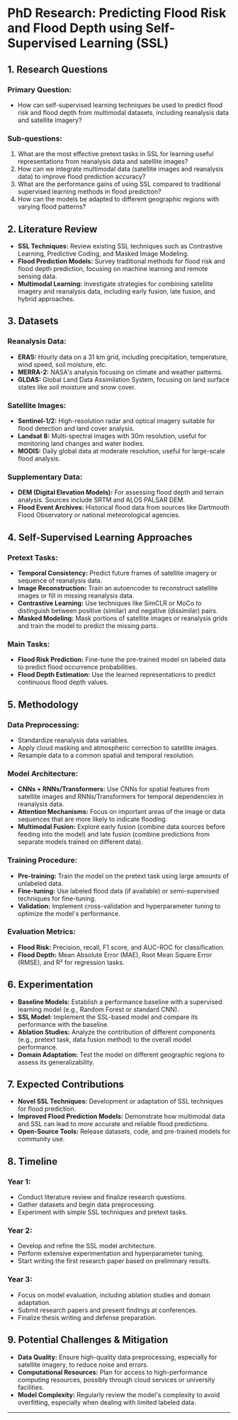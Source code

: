 # **PhD Research: Predicting Flood Risk and Flood Depth using Self-Supervised Learning (SSL)**

## **1. Research Questions**
### **Primary Question:**
- How can self-supervised learning techniques be used to predict flood risk and flood depth from multimodal datasets, including reanalysis data and satellite imagery?

### **Sub-questions:**
1. What are the most effective pretext tasks in SSL for learning useful representations from reanalysis data and satellite images?
2. How can we integrate multimodal data (satellite images and reanalysis data) to improve flood prediction accuracy?
3. What are the performance gains of using SSL compared to traditional supervised learning methods in flood prediction?
4. How can the models be adapted to different geographic regions with varying flood patterns?

## **2. Literature Review**
- **SSL Techniques:** Review existing SSL techniques such as Contrastive Learning, Predictive Coding, and Masked Image Modeling.
- **Flood Prediction Models:** Survey traditional methods for flood risk and flood depth prediction, focusing on machine learning and remote sensing data.
- **Multimodal Learning:** Investigate strategies for combining satellite imagery and reanalysis data, including early fusion, late fusion, and hybrid approaches.

## **3. Datasets**
### **Reanalysis Data:**
- **ERA5:** Hourly data on a 31 km grid, including precipitation, temperature, wind speed, soil moisture, etc.
- **MERRA-2:** NASA's analysis focusing on climate and weather patterns.
- **GLDAS:** Global Land Data Assimilation System, focusing on land surface states like soil moisture and snow cover.

### **Satellite Images:**
- **Sentinel-1/2:** High-resolution radar and optical imagery suitable for flood detection and land cover analysis.
- **Landsat 8:** Multi-spectral images with 30m resolution, useful for monitoring land changes and water bodies.
- **MODIS:** Daily global data at moderate resolution, useful for large-scale flood analysis.

### **Supplementary Data:**
- **DEM (Digital Elevation Models):** For assessing flood depth and terrain analysis. Sources include SRTM and ALOS PALSAR DEM.
- **Flood Event Archives:** Historical flood data from sources like Dartmouth Flood Observatory or national meteorological agencies.

## **4. Self-Supervised Learning Approaches**
### **Pretext Tasks:**
- **Temporal Consistency:** Predict future frames of satellite imagery or sequence of reanalysis data.
- **Image Reconstruction:** Train an autoencoder to reconstruct satellite images or fill in missing reanalysis data.
- **Contrastive Learning:** Use techniques like SimCLR or MoCo to distinguish between positive (similar) and negative (dissimilar) pairs.
- **Masked Modeling:** Mask portions of satellite images or reanalysis grids and train the model to predict the missing parts.

### **Main Tasks:**
- **Flood Risk Prediction:** Fine-tune the pre-trained model on labeled data to predict flood occurrence probabilities.
- **Flood Depth Estimation:** Use the learned representations to predict continuous flood depth values.

## **5. Methodology**
### **Data Preprocessing:**
- Standardize reanalysis data variables.
- Apply cloud masking and atmospheric correction to satellite images.
- Resample data to a common spatial and temporal resolution.

### **Model Architecture:**
- **CNNs + RNNs/Transformers:** Use CNNs for spatial features from satellite images and RNNs/Transformers for temporal dependencies in reanalysis data.
- **Attention Mechanisms:** Focus on important areas of the image or data sequences that are more likely to indicate flooding.
- **Multimodal Fusion:** Explore early fusion (combine data sources before feeding into the model) and late fusion (combine predictions from separate models trained on different data).

### **Training Procedure:**
- **Pre-training:** Train the model on the pretext task using large amounts of unlabeled data.
- **Fine-tuning:** Use labeled flood data (if available) or semi-supervised techniques for fine-tuning.
- **Validation:** Implement cross-validation and hyperparameter tuning to optimize the model's performance.

### **Evaluation Metrics:**
- **Flood Risk:** Precision, recall, F1 score, and AUC-ROC for classification.
- **Flood Depth:** Mean Absolute Error (MAE), Root Mean Square Error (RMSE), and R² for regression tasks.

## **6. Experimentation**
- **Baseline Models:** Establish a performance baseline with a supervised learning model (e.g., Random Forest or standard CNN).
- **SSL Model:** Implement the SSL-based model and compare its performance with the baseline.
- **Ablation Studies:** Analyze the contribution of different components (e.g., pretext task, data fusion method) to the overall model performance.
- **Domain Adaptation:** Test the model on different geographic regions to assess its generalizability.

## **7. Expected Contributions**
- **Novel SSL Techniques:** Development or adaptation of SSL techniques for flood prediction.
- **Improved Flood Prediction Models:** Demonstrate how multimodal data and SSL can lead to more accurate and reliable flood predictions.
- **Open-Source Tools:** Release datasets, code, and pre-trained models for community use.

## **8. Timeline**
### **Year 1:**
- Conduct literature review and finalize research questions.
- Gather datasets and begin data preprocessing.
- Experiment with simple SSL techniques and pretext tasks.

### **Year 2:**
- Develop and refine the SSL model architecture.
- Perform extensive experimentation and hyperparameter tuning.
- Start writing the first research paper based on preliminary results.

### **Year 3:**
- Focus on model evaluation, including ablation studies and domain adaptation.
- Submit research papers and present findings at conferences.
- Finalize thesis writing and defense preparation.

## **9. Potential Challenges & Mitigation**
- **Data Quality:** Ensure high-quality data preprocessing, especially for satellite imagery, to reduce noise and errors.
- **Computational Resources:** Plan for access to high-performance computing resources, possibly through cloud services or university facilities.
- **Model Complexity:** Regularly review the model's complexity to avoid overfitting, especially when dealing with limited labeled data.

---
